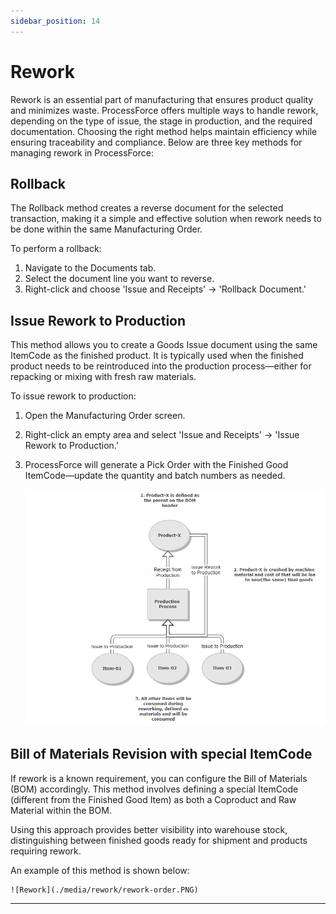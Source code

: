 ```yaml
---
sidebar_position: 14
---
```


# Rework

Rework is an essential part of manufacturing that ensures product quality and minimizes waste. ProcessForce offers multiple ways to handle rework, depending on the type of issue, the stage in production, and the required documentation. Choosing the right method helps maintain efficiency while ensuring traceability and compliance. Below are three key methods for managing rework in ProcessForce:

## Rollback

The Rollback method creates a reverse document for the selected transaction, making it a simple and effective solution when rework needs to be done within the same Manufacturing Order.

To perform a rollback:

1. Navigate to the Documents tab.
2. Select the document line you want to reverse.
3. Right-click and choose 'Issue and Receipts' → 'Rollback Document.'

## Issue Rework to Production

This method allows you to create a Goods Issue document using the same ItemCode as the finished product. It is typically used when the finished product needs to be reintroduced into the production process—either for repacking or mixing with fresh raw materials.

To issue rework to production:

1. Open the Manufacturing Order screen.
2. Right-click an empty area and select 'Issue and Receipts' → 'Issue Rework to Production.'
3. ProcessForce will generate a Pick Order with the Finished Good ItemCode—update the quantity and batch numbers as needed.

    ![Rework](./media/rework/rework-order-1.PNG)

## Bill of Materials Revision with special ItemCode

If rework is a known requirement, you can configure the Bill of Materials (BOM) accordingly. This method involves defining a special ItemCode (different from the Finished Good Item) as both a Coproduct and Raw Material within the BOM.

Using this approach provides better visibility into warehouse stock, distinguishing between finished goods ready for shipment and products requiring rework.

An example of this method is shown below:

    ![Rework](./media/rework/rework-order.PNG)

---
